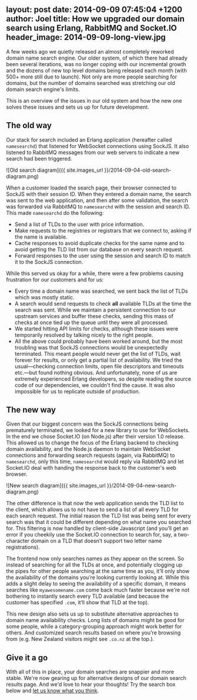 layout: post
date: 2014-09-09 07:45:04 +1200
author: Joel
title: How we upgraded our domain search using Erlang, RabbitMQ and Socket.IO
header_image: 2014-09-09-long-view.jpg
----

A few weeks ago we quietly released an almost completely reworked domain name search engine. Our older system, of which there had already been several iterations, was no longer coping with our incremental growth and the dozens of new top level domains being released each month (with 500+ more still due to launch). Not only are more people searching for domains, but the number of domains searched was stretching our old domain search engine's limits.

This is an overview of the issues in our old system and how the new one solves these issues and sets us up for future development.


## The old way

Our stack for search included an Erlang application (hereafter called `namesearchd`) that listened for WebSocket connections using SockJS. It also listened to RabbitMQ messages from our web servers to indicate a new search had been triggered.

![Old search diagram]({{ site.images_url }}/2014-09-04-old-search-diagram.png)

When a customer loaded the search page, their browser connected to SockJS with their session ID. When they entered a domain name, the search was sent to the web application, and then after some validation, the search was forwarded via RabbitMQ to `namesearchd` with the session and search ID. This made `namesearchd` do the following:

- Send a list of TLDs to the user with price information.
- Make requests to the registries or registrars that we connect to, asking if the name is available.
- Cache responses to avoid duplicate checks for the same name and to avoid getting the TLD list from our database on every search request.
- Forward responses to the user using the session and search ID to match it to the SockJS connection.

While this served us okay for a while, there were a few problems causing frustration for our customers and for us:

- Every time a domain name was searched, we sent back the list of TLDs which was mostly static.
- A search would send requests to check **all** available TLDs at the time the search was sent. While we maintain a persistent connection to our upstream services and buffer these checks, sending this mass of checks at once tied up the queue until they were all processed.
- We started hitting API limits for checks, although these issues were temporarily resolved by talking nicely to the right people.
- All the above could probably have been worked around, but the most troubling was that SockJS connections would be unexpectedly terminated. This meant people would never get the list of TLDs, wait forever for results, or only get a partial list of availability. We tried the usual—checking connection limits, open file descriptors and timeouts etc.—but found nothing obvious. And unfortunately, none of us are extremely experienced Erlang developers, so despite reading the source code of our dependencies, we couldn't find the cause. It was also impossible for us to replicate outside of production.


## The new way

Given that our biggest concern was the SockJS connections being prematurely terminated, we looked for a new library to use for WebSockets. In the end we chose Socket.IO (on Node.js) after their version 1.0 release. This allowed us to change the focus of the Erlang backend to checking domain availability, and the Node.js daemon to maintain WebSocket connections and forwarding search requests (again, via RabbitMQ) to `namesearchd`, only this time, `namesearchd` would reply via RabbitMQ and let Socket.IO deal with handing the response back to the customer's web browser.

![New search diagram]({{ site.images_url }}/2014-09-04-new-search-diagram.png)

The other difference is that now the web application sends the TLD list to the client, which allows us to not have to send a list of all every TLD for each search request. The initial reason the TLD list was being sent for every search was that it could be different depending on what name you searched for. This filtering is now handled by client-side Javascript (and you’ll get an error if you cheekily use the Socket.IO connection to search for, say, a two-character domain on a TLD that doesn’t support two letter name registrations).

The frontend now only searches names as they appear on the screen. So instead of searching for all the TLDs at once, and potentially clogging up the pipes for other people searching at the same time as you, it’ll only show the availability of the domains you’re looking currently looking at. While this adds a slight delay to seeing the availability of a specific domain, it means searches like `myawesomename.com` come back much faster because we're not bothering to instantly search every TLD available (and because the customer has specified `.com`, it’ll show that TLD at the top).

This new design also sets us up to substitute alternative approaches to domain name availability checks. Long lists of domains might be good for some people, while a category-grouping approach might work better for others. And customized search results based on where you're browsing from (e.g. New Zealand visitors might see `.co.nz` at the top.).


## Give it a go

With all of this in place, your domain searches are snappier and more stable. We're now gearing up for alternative designs of our domain search results page. And we'd love to hear your thoughts! Try the search box below and [let us know what you think](https://iwantmyname.com/support).